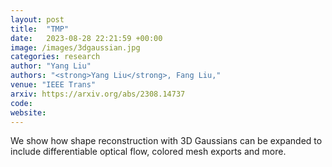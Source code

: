 ```yaml
---
layout: post
title:  "TMP"
date:   2023-08-28 22:21:59 +00:00
image: /images/3dgaussian.jpg
categories: research
author: "Yang Liu"
authors: "<strong>Yang Liu</strong>, Fang Liu,"
venue: "IEEE Trans"
arxiv: https://arxiv.org/abs/2308.14737
code: 
website: 
---
```

We show how shape reconstruction with 3D Gaussians can be expanded to include differentiable optical flow, colored mesh exports and more. 